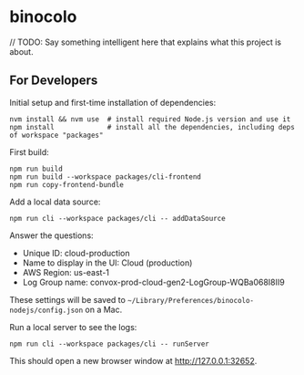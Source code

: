 # binocolo

// TODO: Say something intelligent here that explains what this project is about.


## For Developers

Initial setup and first-time installation of dependencies:

```
nvm install && nvm use  # install required Node.js version and use it
npm install             # install all the dependencies, including deps of workspace "packages"
```

First build:

```
npm run build
npm run build --workspace packages/cli-frontend
npm run copy-frontend-bundle
```

Add a local data source:

```
npm run cli --workspace packages/cli -- addDataSource
```

Answer the questions:
- Unique ID: cloud-production
- Name to display in the UI: Cloud (production)
- AWS Region: us-east-1
- Log Group name: convox-prod-cloud-gen2-LogGroup-WQBa068I8II9

These settings will be saved to `~/Library/Preferences/binocolo-nodejs/config.json` on a Mac.


Run a local server to see the logs:

```
npm run cli --workspace packages/cli -- runServer
```

This should open a new browser window at http://127.0.0.1:32652.
